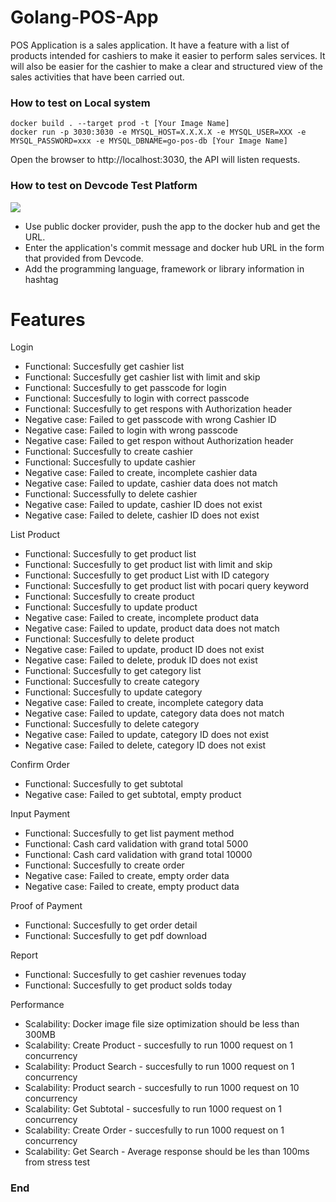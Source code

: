 # Golang-POS-App

POS Application is a sales application. It have a feature with a list of products intended for cashiers to make it easier to perform sales services. It will also be easier for the cashier to make a clear and structured view of the sales activities that have been carried out.

### How to test on Local system

    docker build . --target prod -t [Your Image Name]
	docker run -p 3030:3030 -e MYSQL_HOST=X.X.X.X -e MYSQL_USER=XXX -e MYSQL_PASSWORD=xxx -e MYSQL_DBNAME=go-pos-db [Your Image Name]

Open the browser to http://localhost:3030, the API will listen requests.

### How to test on Devcode Test Platform
![](https://blog.gethired.id/wp-content/uploads/2021/11/Desain-Kaos-Fix-Skyshi-02.png)
- Use public docker provider, push the app to the docker hub and get the URL.
- Enter the application's commit message and docker hub URL in the form that provided from Devcode.
- Add the programming language, framework or library information in hashtag
# Features

Login

- Functional: Succesfully get cashier list
- Functional: Succesfully get cashier list with limit and skip
- Functional: Succesfully to get passcode for login
- Functional: Succesfully to login with correct passcode
- Functional: Succesfully to get respons with Authorization header
- Negative case: Failed to get passcode with wrong Cashier ID
- Negative case: Failed to login with wrong passcode
- Negative case: Failed to get respon without Authorization header
- Functional: Succesfully to create cashier
- Functional: Succesfully to update cashier
- Negative case: Failed to create, incomplete cashier data
- Negative case: Failed to update, cashier data does not match
- Functional: Successfully to delete cashier
- Negative case: Failed to update, cashier ID does not exist
- Negative case: Failed to delete, cashier ID does not exist

List Product

- Functional: Succesfully to get product list
- Functional: Succesfully to get product list with limit and skip
- Functional: Succesfully to get product List with ID category
- Functional: Succesfully to get product list with pocari query keyword
- Functional: Succesfully to create product
- Functional: Succesfully to update product
- Negative case: Failed to create, incomplete product data
- Negative case: Failed to update, product data does not match
- Functional: Succesfully to delete product
- Negative case: Failed to update, product ID does not exist
- Negative case: Failed to delete, produk ID does not exist
- Functional: Succesfully to get category list
- Functional: Succesfully to create category
- Functional: Succesfully to update category
- Negative case: Failed to create, incomplete category data
- Negative case: Failed to update, category data does not match
- Functional: Succesfully to delete category
- Negative case: Failed to update, category ID does not exist
- Negative case: Failed to delete, category ID does not exist

Confirm Order

- Functional: Succesfully to get subtotal
- Negative case: Failed to get subtotal, empty product

Input Payment

- Functional: Succesfully to get list payment method
- Functional: Cash card validation with grand total 5000
- Functional: Cash card validation with grand total 10000
- Functional: Succesfully to create order
- Negative case: Failed to create, empty order data
- Negative case: Failed to create, empty product data

Proof of Payment

- Functional: Succesfully to get order detail
- Functional: Succesfully to get pdf download

Report

- Functional: Succesfully to get cashier revenues today
- Functional: Succesfully to get product solds today

Performance

- Scalability: Docker image file size optimization should be less than 300MB
- Scalability: Create Product - succesfully to run 1000 request on 1 concurrency
- Scalability: Product Search - succesfully to run 1000 request on 1 concurrency
- Scalability: Product search - succesfully to run 1000 request on 10 concurrency
- Scalability: Get Subtotal - succesfully to run 1000 request on 1 concurrency
- Scalability: Create Order - succesfully to run 1000 request on 1 concurrency
- Scalability: Get Search - Average response should be les than 100ms from stress test

### End
